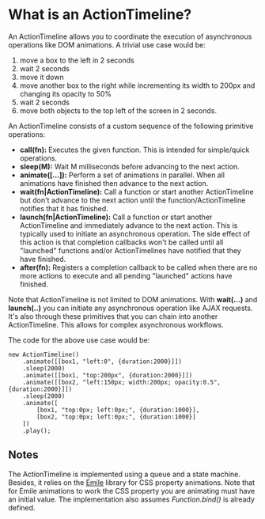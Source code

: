 # What is an ActionTimeline?

An ActionTimeline allows you to coordinate the execution of asynchronous operations like DOM animations. A trivial use case would be:

1. move a box to the left in 2 seconds
2. wait 2 seconds
3. move it down
4. move another box to the right while incrementing its width to 200px and changing its opacity to 50%
5. wait 2 seconds
6. move both objects to the top left of the screen in 2 seconds.

An ActionTimeline consists of a custom sequence of the following primitive operations:

- **call(fn):** Executes the given function. This is intended for simple/quick operations.
- **sleep(M):** Wait M milliseconds before advancing to the next action.
- **animate([...]):** Perform a set of animations in parallel. When all animations have finished then advance to the next action.
- **wait(fn|ActionTimeline):** Call a function or start another ActionTimeline but don't advance to the next action until the function/ActionTimeline notifies that it has finished.
- **launch(fn|ActionTimeline):** Call a function or start another ActionTimeline and immediately advance to the next action. This is typically used to initiate an asynchronous operation. The side effect of this action is that completion callbacks won't be called until all "launched" functions and/or ActionTimelines have notified that they have finished.
- **after(fn):** Registers a completion callback to be called when there are no more actions to execute and all pending "launched" actions have finished.

Note that ActionTimeline is not limited to DOM animations. With **wait(...)** and **launch(..)** you can initiate any asynchronous operation like AJAX requests. It's also through these primitives that you can chain into another ActionTimeline. This allows for complex asynchronous workflows.

The code for the above use case would be:

    new ActionTimeline()
        .animate([[box1, "left:0", {duration:2000}]])
        .sleep(2000)
        .animate([[box1, "top:200px", {duration:2000}]])
        .animate([[box2, "left:150px; width:200px; opacity:0.5", {duration:2000}]])
        .sleep(2000)
        .animate([
            [box1, "top:0px; left:0px;", {duration:1000}],
            [box2, "top:0px; left:0px;", {duration:1000}]
        ])
        .play();    

## Notes

The ActionTimeline is implemented using a queue and a state machine. Besides, it relies on the [Emile](https://github.com/madrobby/emile) library for CSS property animations. Note that for Emile animations to work the CSS property you are animating must have an initial value. The implementation also assumes *Function.bind()* is already defined.
